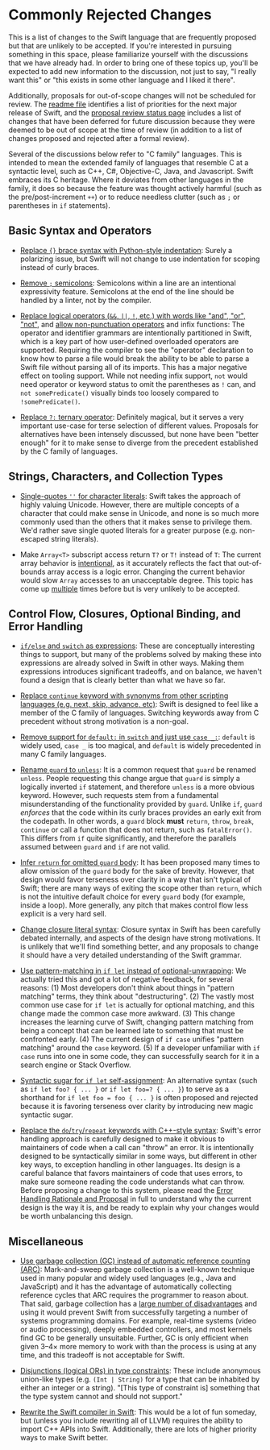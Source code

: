 # Commonly Rejected Changes 
 
This is a list of changes to the Swift language that are frequently proposed but that are unlikely to be accepted.  If you're interested in pursuing something in this space, please familiarize yourself with the discussions that we have already had.  In order to bring one of these topics up, you'll be expected to add new information to the discussion, not just to say, "I really want this" or "this exists in some other language and I liked it there".

Additionally, proposals for out-of-scope changes will not be scheduled for review. The [readme file](README.md) identifies a list of priorities for the next major release of Swift, and the [proposal review status page](https://apple.github.io/swift-evolution/) includes a list of changes that have been deferred for future discussion because they were deemed to be out of scope at the time of review (in addition to a list of changes proposed and rejected after a formal review).

Several of the discussions below refer to "C family" languages. This is intended to mean the extended family of languages that resemble C at a syntactic level, such as C++, C#, Objective-C, Java, and Javascript. Swift embraces its C heritage. Where it deviates from other languages in the family, it does so because the feature was thought actively harmful (such as the pre/post-increment `++`) or to reduce needless clutter (such as `;` or parentheses in `if` statements).

## Basic Syntax and Operators

 * [Replace `{}` brace syntax with Python-style indentation](https://lists.swift.org/pipermail/swift-evolution/Week-of-Mon-20151214/003656.html): Surely a polarizing issue, but Swift will not change to use indentation for scoping instead of curly braces.
 
 * [Remove `;` semicolons](https://lists.swift.org/pipermail/swift-evolution/Week-of-Mon-20151214/002421.html): Semicolons within a line are an intentional expressivity feature.  Semicolons at the end of the line should be handled by a linter, not by the compiler.

 * [Replace logical operators (`&&`, `||`, `!`, etc.) with words like "and", "or", "not"](https://lists.swift.org/pipermail/swift-evolution/2015-December/000032.html), and [allow non-punctuation operators](https://lists.swift.org/pipermail/swift-evolution/Week-of-Mon-20160104/005669.html) and infix functions: The operator and identifier grammars are intentionally partitioned in Swift, which is a key part of how user-defined overloaded operators are supported.  Requiring the compiler to see the "operator" declaration to know how to parse a file would break the ability to be able to parse a Swift file without parsing all of its imports.  This has a major negative effect on tooling support. While not needing infix support, `not` would need operator or keyword status to omit the parentheses as `!` can, and `not somePredicate()` visually binds too loosely compared to `!somePredicate()`.

 * [Replace `?:` ternary operator](https://lists.swift.org/pipermail/swift-evolution/Week-of-Mon-20151214/002609.html): Definitely magical, but it serves a very important use-case for terse selection of different values.  Proposals for alternatives have been intensely discussed, but none have been "better enough" for it to make sense to diverge from the precedent established by the C family of languages.

## Strings, Characters, and Collection Types

 * [Single-quotes `''` for character literals](https://lists.swift.org/pipermail/swift-evolution/Week-of-Mon-20151221/003977.html): Swift takes the approach of highly valuing Unicode.  However, there are multiple concepts of a character that could make sense in Unicode, and none is so much more commonly used than the others that it makes sense to privilege them.  We'd rather save single quoted literals for a greater purpose (e.g. non-escaped string literals).

 * Make `Array<T>` subscript access return `T?` or `T!` instead of `T`: The current array behavior is [intentional](https://lists.swift.org/pipermail/swift-evolution/Week-of-Mon-20151214/002446.html), as it accurately reflects the fact that out-of-bounds array access is a logic error.  Changing the current behavior would slow `Array` accesses to an unacceptable degree. This topic has come up [multiple](https://lists.swift.org/pipermail/swift-evolution/Week-of-Mon-20151214/002425.html) times before but is very unlikely to be accepted.

## Control Flow, Closures, Optional Binding, and Error Handling

 * [`if/else` and `switch` as expressions](https://lists.swift.org/pipermail/swift-evolution/2015-December/000393.html): These are conceptually interesting things to support, but many of the problems solved by making these into expressions are already solved in Swift in other ways.  Making them expressions introduces significant tradeoffs, and on balance, we haven't found a design that is clearly better than what we have so far.

 * [Replace `continue` keyword with synonyms from other scripting languages (e.g. next, skip, advance, etc)](https://lists.swift.org/pipermail/swift-evolution/Week-of-Mon-20151221/004407.html): Swift is designed to feel like a member of the C family of languages.  Switching keywords away from C precedent without strong motivation is a non-goal.

 * [Remove support for `default:` in `switch` and just use `case _:`](https://lists.swift.org/pipermail/swift-evolution/Week-of-Mon-20151207/001422.html): `default` is widely used, `case _` is too magical, and `default` is widely precedented in many C family languages.

 * [Rename `guard` to `unless`](https://lists.swift.org/pipermail/swift-evolution/Week-of-Mon-20160104/005534.html): It is a common request that `guard` be renamed `unless`. People requesting this change argue that `guard` is simply a logically inverted `if` statement, and therefore `unless` is a more obvious keyword. However, such requests stem from a fundamental misunderstanding of the functionality provided by `guard`. Unlike `if`, `guard` *enforces* that the code within its curly braces provides an early exit from the codepath. In other words, a `guard` block **must** `return`, `throw`, `break`, `continue` or call a function that does not return, such as `fatalError()`. This differs from `if` quite significantly, and therefore the parallels assumed between `guard` and `if` are not valid.
 
 * [Infer `return` for omitted `guard` body](https://forums.swift.org/t/inferred-return-for-guard-statement/12099/11): It has been proposed many times to allow omission of the `guard` body for the sake of brevity. However, that design would favor terseness over clarity in a way that isn't typical of Swift; there are many ways of exiting the scope other than `return`, which is not the intuitive default choice for every `guard` body (for example, inside a loop). More generally, any pitch that makes control flow less explicit is a very hard sell.

 * [Change closure literal syntax](https://lists.swift.org/pipermail/swift-evolution/Week-of-Mon-20151214/002583.html): Closure syntax in Swift has been carefully debated internally, and aspects of the design have strong motivations.  It is unlikely that we'll find something better, and any proposals to change it should have a very detailed understanding of the Swift grammar.

 * [Use pattern-matching in `if let` instead of optional-unwrapping](https://lists.swift.org/pipermail/swift-evolution/Week-of-Mon-20160201/008979.html): We actually tried this and got a lot of negative feedback, for several reasons: (1) Most developers don't think about things in "pattern matching" terms, they think about "destructuring". (2) The vastly most common use case for `if let` is actually for optional matching, and this change made the common case more awkward. (3) This change increases the learning curve of Swift, changing pattern matching from being a concept that can be learned late to something that must be confronted early. (4) The current design of `if case` unifies "pattern matching" around the `case` keyword.  (5) If a developer unfamiliar with `if case` runs into one in some code, they can successfully search for it in a search engine or Stack Overflow.

 * [Syntactic sugar for `if let` self-assignment](https://lists.swift.org/pipermail/swift-evolution/Week-of-Mon-20160829/026796.html): An alternative syntax (such as `if let foo? { ... }` or `if let foo=? { ... }`) to serve as a shorthand for `if let foo = foo { ... }` is often proposed and rejected because it is favoring terseness over clarity by introducing new magic syntactic sugar.

 * [Replace the `do`/`try`/`repeat` keywords with C++-style syntax](https://lists.swift.org/pipermail/swift-evolution/Week-of-Mon-20151228/004630.html): Swift's error handling approach is carefully designed to make it obvious to maintainers of code when a call can "throw" an error.  It is intentionally designed to be syntactically similar in some ways, but different in other key ways, to exception handling in other languages.  Its design is a careful balance that favors maintainers of code that uses errors, to make sure someone reading the code understands what can throw.  Before proposing a change to this system, please read the [Error Handling Rationale and Proposal](https://github.com/apple/swift/blob/master/docs/ErrorHandlingRationale.rst) in full to understand why the current design is the way it is, and be ready to explain why your changes would be worth unbalancing this design.

## Miscellaneous

 * [Use garbage collection (GC) instead of automatic reference counting (ARC)](https://lists.swift.org/pipermail/swift-evolution/Week-of-Mon-20160208/009403.html): Mark-and-sweep garbage collection is a well-known technique used in many popular and widely used languages (e.g., Java and JavaScript) and it has the advantage of automatically collecting reference cycles that ARC requires the programmer to reason about.  That said, garbage collection has a [large number of disadvantages](https://lists.swift.org/pipermail/swift-evolution/Week-of-Mon-20160208/009422.html) and using it would prevent Swift from successfully targeting a number of systems programming domains.  For example, real-time systems (video or audio processing), deeply embedded controllers, and most kernels find GC to be generally unsuitable.  Further, GC is only efficient when given 3–4× more memory to work with than the process is using at any time, and this tradeoff is not acceptable for Swift.

 * [Disjunctions (logical ORs) in type constraints](https://lists.swift.org/pipermail/swift-evolution-announce/2016-June/000182.html): These include anonymous union-like types (e.g. `(Int | String)` for a type that can be inhabited by either an integer or a string). "[This type of constraint is] something that the type system cannot and should not support."

 * [Rewrite the Swift compiler in Swift](https://github.com/apple/swift/blob/2c7b0b22831159396fe0e98e5944e64a483c356e/www/FAQ.rst): This would be a lot of fun someday, but (unless you include rewriting all of LLVM) requires the ability to import C++ APIs into Swift.  Additionally, there are lots of higher priority ways to make Swift better.
